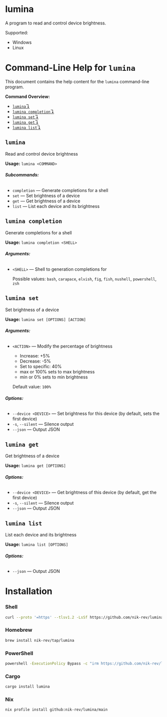 # lumina

A program to read and control device brightness.

Supported:
- Windows
- Linux

# Command-Line Help for `lumina`

This document contains the help content for the `lumina` command-line program.

**Command Overview:**

* [`lumina`↴](#lumina)
* [`lumina completion`↴](#lumina-completion)
* [`lumina set`↴](#lumina-set)
* [`lumina get`↴](#lumina-get)
* [`lumina list`↴](#lumina-list)

## `lumina`

Read and control device brightness

**Usage:** `lumina <COMMAND>`

###### **Subcommands:**

* `completion` — Generate completions for a shell
* `set` — Set brightness of a device
* `get` — Get brightness of a device
* `list` — List each device and its brightness



## `lumina completion`

Generate completions for a shell

**Usage:** `lumina completion <SHELL>`

###### **Arguments:**

* `<SHELL>` — Shell to generation completions for

  Possible values: `bash`, `carapace`, `elvish`, `fig`, `fish`, `nushell`, `powershell`, `zsh`




## `lumina set`

Set brightness of a device

**Usage:** `lumina set [OPTIONS] [ACTION]`

###### **Arguments:**

* `<ACTION>` — Modify the percentage of brightness

   - Increase: +5%
   - Decrease: -5%
   - Set to specific: 40%
   - max or 100% sets to max brightness
   - min or 0% sets to min brightness

  Default value: `100%`

###### **Options:**

* `--device <DEVICE>` — Set brightness for this device (by default, sets the first device)
* `-s`, `--silent` — Silence output
* `--json` — Output JSON



## `lumina get`

Get brightness of a device

**Usage:** `lumina get [OPTIONS]`

###### **Options:**

* `--device <DEVICE>` — Get brightness of this device (by default, get the first device)
* `-s`, `--silent` — Silence output
* `--json` — Output JSON



## `lumina list`

List each device and its brightness

**Usage:** `lumina list [OPTIONS]`

###### **Options:**

* `--json` — Output JSON

# Installation

### Shell

```sh
curl --proto '=https' --tlsv1.2 -LsSf https://github.com/nik-rev/lumina/releases/latest/download/lumina-installer.sh | sh
```

### Homebrew

```sh
brew install nik-rev/tap/lumina
```

### PowerShell

```sh
powershell -ExecutionPolicy Bypass -c "irm https://github.com/nik-rev/lumina/releases/latest/download/lumina-installer.ps1 | iex"
```

### Cargo

```sh
cargo install lumina
```

### Nix

```sh
nix profile install github:nik-rev/lumina/main
```
